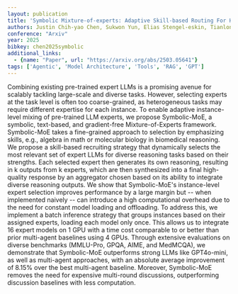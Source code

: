 ```yaml
---
layout: publication
title: 'Symbolic Mixture-of-experts: Adaptive Skill-based Routing For Heterogeneous Reasoning'
authors: Justin Chih-yao Chen, Sukwon Yun, Elias Stengel-eskin, Tianlong Chen, Mohit Bansal
conference: "Arxiv"
year: 2025
bibkey: chen2025symbolic
additional_links:
  - {name: "Paper", url: "https://arxiv.org/abs/2503.05641"}
tags: ['Agentic', 'Model Architecture', 'Tools', 'RAG', 'GPT']
---
```

Combining existing pre-trained expert LLMs is a promising avenue for scalably
tackling large-scale and diverse tasks. However, selecting experts at the task
level is often too coarse-grained, as heterogeneous tasks may require different
expertise for each instance. To enable adaptive instance-level mixing of
pre-trained LLM experts, we propose Symbolic-MoE, a symbolic, text-based, and
gradient-free Mixture-of-Experts framework. Symbolic-MoE takes a fine-grained
approach to selection by emphasizing skills, e.g., algebra in math or molecular
biology in biomedical reasoning. We propose a skill-based recruiting strategy
that dynamically selects the most relevant set of expert LLMs for diverse
reasoning tasks based on their strengths. Each selected expert then generates
its own reasoning, resulting in k outputs from k experts, which are then
synthesized into a final high-quality response by an aggregator chosen based on
its ability to integrate diverse reasoning outputs. We show that Symbolic-MoE's
instance-level expert selection improves performance by a large margin but --
when implemented naively -- can introduce a high computational overhead due to
the need for constant model loading and offloading. To address this, we
implement a batch inference strategy that groups instances based on their
assigned experts, loading each model only once. This allows us to integrate 16
expert models on 1 GPU with a time cost comparable to or better than prior
multi-agent baselines using 4 GPUs. Through extensive evaluations on diverse
benchmarks (MMLU-Pro, GPQA, AIME, and MedMCQA), we demonstrate that
Symbolic-MoE outperforms strong LLMs like GPT4o-mini, as well as multi-agent
approaches, with an absolute average improvement of 8.15% over the best
multi-agent baseline. Moreover, Symbolic-MoE removes the need for expensive
multi-round discussions, outperforming discussion baselines with less
computation.
